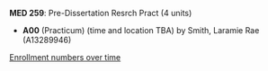 **MED 259**: Pre-Dissertation Resrch Pract (4 units)

- **A00** (Practicum) (time and location TBA) by Smith, Laramie Rae (A13289946)

[Enrollment numbers over time](./MED259.tsv)
